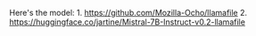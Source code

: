 Here's the model: 
    1. https://github.com/Mozilla-Ocho/llamafile
    2. https://huggingface.co/jartine/Mistral-7B-Instruct-v0.2-llamafile
